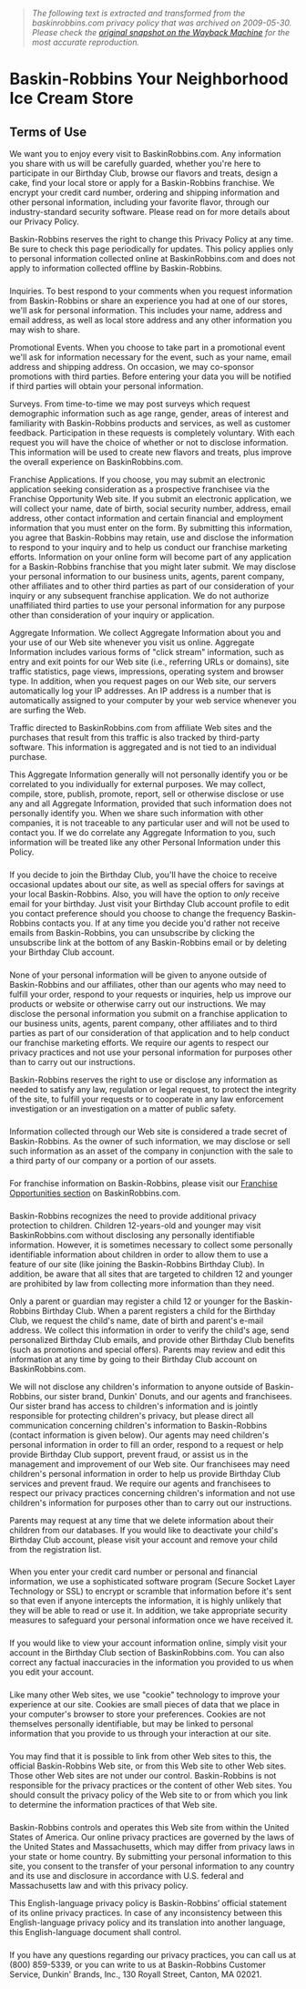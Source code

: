 > *The following text is extracted and transformed from the baskinrobbins.com privacy policy that was archived on 2009-05-30. Please check the [original snapshot on the Wayback Machine](https://web.archive.org/web/20090530021606id_/http%3A//www.baskinrobbins.com/privacy.aspx) for the most accurate reproduction.*

# Baskin-Robbins Your Neighborhood Ice Cream Store

## Terms of Use

We want you to enjoy every visit to BaskinRobbins.com. Any information you share with us will be carefully guarded, whether you're here to participate in our Birthday Club, browse our flavors and treats, design a cake, find your local store or apply for a Baskin-Robbins franchise. We encrypt your credit card number, ordering and shipping information and other personal information, including your favorite flavor, through our industry-standard security software. Please read on for more details about our Privacy Policy. 

Baskin-Robbins reserves the right to change this Privacy Policy at any time. Be sure to check this page periodically for updates. This policy applies only to personal information collected online at BaskinRobbins.com and does not apply to information collected offline by Baskin-Robbins. 

### 

Inquiries. To best respond to your comments when you request information from Baskin-Robbins or share an experience you had at one of our stores, we'll ask for personal information. This includes your name, address and email address, as well as local store address and any other information you may wish to share. 

Promotional Events. When you choose to take part in a promotional event we'll ask for information necessary for the event, such as your name, email address and shipping address. On occasion, we may co-sponsor promotions with third parties. Before entering your data you will be notified if third parties will obtain your personal information. 

Surveys. From time-to-time we may post surveys which request demographic information such as age range, gender, areas of interest and familiarity with Baskin-Robbins products and services, as well as customer feedback. Participation in these requests is completely voluntary. With each request you will have the choice of whether or not to disclose information. This information will be used to create new flavors and treats, plus improve the overall experience on BaskinRobbins.com. 

Franchise Applications. If you choose, you may submit an electronic application seeking consideration as a prospective franchisee via the Franchise Opportunity Web site. If you submit an electronic application, we will collect your name, date of birth, social security number, address, email address, other contact information and certain financial and employment information that you must enter on the form. By submitting this information, you agree that Baskin-Robbins may retain, use and disclose the information to respond to your inquiry and to help us conduct our franchise marketing efforts. Information on your online form will become part of any application for a Baskin-Robbins franchise that you might later submit. We may disclose your personal information to our business units, agents, parent company, other affiliates and to other third parties as part of our consideration of your inquiry or any subsequent franchise application. We do not authorize unaffiliated third parties to use your personal information for any purpose other than consideration of your inquiry or application. 

Aggregate Information. We collect Aggregate Information about you and your use of our Web site whenever you visit us online. Aggregate Information includes various forms of "click stream" information, such as entry and exit points for our Web site (i.e., referring URLs or domains), site traffic statistics, page views, impressions, operating system and browser type. In addition, when you request pages on our Web site, our servers automatically log your IP addresses. An IP address is a number that is automatically assigned to your computer by your web service whenever you are surfing the Web. 

Traffic directed to BaskinRobbins.com from affiliate Web sites and the purchases that result from this traffic is also tracked by third-party software. This information is aggregated and is not tied to an individual purchase. 

This Aggregate Information generally will not personally identify you or be correlated to you individually for external purposes. We may collect, compile, store, publish, promote, report, sell or otherwise disclose or use any and all Aggregate Information, provided that such information does not personally identify you. When we share such information with other companies, it is not traceable to any particular user and will not be used to contact you. If we do correlate any Aggregate Information to you, such information will be treated like any other Personal Information under this Policy. 

### 

If you decide to join the Birthday Club, you'll have the choice to receive occasional updates about our site, as well as special offers for savings at your local Baskin-Robbins. Also, you will have the option to _only_ receive email for your birthday. Just visit your Birthday Club account profile to edit you contact preference should you choose to change the frequency Baskin-Robbins contacts you. If at any time you decide you'd rather not receive emails from Baskin-Robbins, you can unsubscribe by clicking the unsubscribe link at the bottom of any Baskin-Robbins email or by deleting your Birthday Club account. 

### 

None of your personal information will be given to anyone outside of Baskin-Robbins and our affiliates, other than our agents who may need to fulfill your order, respond to your requests or inquiries, help us improve our products or website or otherwise carry out our instructions. We may disclose the personal information you submit on a franchise application to our business units, agents, parent company, other affiliates and to third parties as part of our consideration of that application and to help conduct our franchise marketing efforts. We require our agents to respect our privacy practices and not use your personal information for purposes other than to carry out our instructions. 

Baskin-Robbins reserves the right to use or disclose any information as needed to satisfy any law, regulation or legal request, to protect the integrity of the site, to fulfill your requests or to cooperate in any law enforcement investigation or an investigation on a matter of public safety. 

### 

Information collected through our Web site is considered a trade secret of Baskin-Robbins. As the owner of such information, we may disclose or sell such information as an asset of the company in conjunction with the sale to a third party of our company or a portion of our assets. 

### 

For franchise information on Baskin-Robbins, please visit our [Franchise Opportunities section](https://web.archive.org/FranchiseOpportunities/) on BaskinRobbins.com. 

### 

Baskin-Robbins recognizes the need to provide additional privacy protection to children. Children 12-years-old and younger may visit BaskinRobbins.com without disclosing any personally identifiable information. However, it is sometimes necessary to collect some personally identifiable information about children in order to allow them to use a feature of our site (like joining the Baskin-Robbins Birthday Club). In addition, be aware that all sites that are targeted to children 12 and younger are prohibited by law from collecting more information than they need. 

Only a parent or guardian may register a child 12 or younger for the Baskin-Robbins Birthday Club. When a parent registers a child for the Birthday Club, we request the child's name, date of birth and parent's e-mail address. We collect this information in order to verify the child's age, send personalized Birthday Club emails, and provide other Birthday Club benefits (such as promotions and special offers). Parents may review and edit this information at any time by going to their Birthday Club account on BaskinRobbins.com. 

We will not disclose any children's information to anyone outside of Baskin-Robbins, our sister brand, Dunkin' Donuts, and our agents and franchisees. Our sister brand has access to children's information and is jointly responsible for protecting children's privacy, but please direct all communication concerning children's information to Baskin-Robbins (contact information is given below). Our agents may need children's personal information in order to fill an order, respond to a request or help provide Birthday Club support, prevent fraud, or assist us in the management and improvement of our Web site. Our franchisees may need children's personal information in order to help us provide Birthday Club services and prevent fraud. We require our agents and franchisees to respect our privacy practices concerning children's information and not use children's information for purposes other than to carry out our instructions. 

Parents may request at any time that we delete information about their children from our databases. If you would like to deactivate your child's Birthday Club account, please visit your account and remove your child from the registration list. 

### 

When you enter your credit card number or personal and financial information, we use a sophisticated software program (Secure Socket Layer Technology or SSL) to encrypt or scramble that information before it's sent so that even if anyone intercepts the information, it is highly unlikely that they will be able to read or use it. In addition, we take appropriate security measures to safeguard your personal information once we have received it. 

### 

If you would like to view your account information online, simply visit your account in the Birthday Club section of BaskinRobbins.com. You can also correct any factual inaccuracies in the information you provided to us when you edit your account. 

### 

Like many other Web sites, we use "cookie" technology to improve your experience at our site. Cookies are small pieces of data that we place in your computer's browser to store your preferences. Cookies are not themselves personally identifiable, but may be linked to personal information that you provide to us through your interaction at our site. 

### 

You may find that it is possible to link from other Web sites to this, the official Baskin-Robbins Web site, or from this Web site to other Web sites. Those other Web sites are not under our control. Baskin-Robbins is not responsible for the privacy practices or the content of other Web sites. You should consult the privacy policy of the Web site to or from which you link to determine the information practices of that Web site. 

### 

Baskin-Robbins controls and operates this Web site from within the United States of America. Our online privacy practices are governed by the laws of the United States and Massachusetts, which may differ from privacy laws in your state or home country. By submitting your personal information to this site, you consent to the transfer of your personal information to any country and its use and disclosure in accordance with U.S. federal and Massachusetts law and with this privacy policy. 

This English-language privacy policy is Baskin-Robbins’ official statement of its online privacy practices. In case of any inconsistency between this English-language privacy policy and its translation into another language, this English-language document shall control. 

### 

If you have any questions regarding our privacy practices, you can call us at (800) 859-5339, or you can write to us at Baskin-Robbins Customer Service, Dunkin' Brands, Inc., 130 Royall Street, Canton, MA 02021. 
